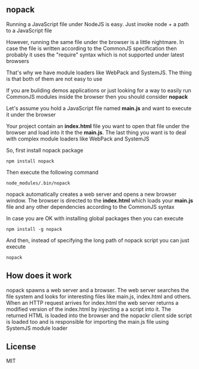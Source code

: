## nopack

Running a JavaScript file under NodeJS is easy. Just invoke node + a path to a JavaScript file

However, running the same file under the browser is a little nightmare. In case the file is written according to the CommonJS specification then probably it uses the "require" syntax which is not supported under latest browsers

That's why we have module loaders like WebPack and SystemJS. The thing is that both of them are not easy to use

If you are building demos applications or just looking for a way to easily run CommonJS modules inside the browser then you should consider **nopack**

Let's assume you hold a JavaScript file named **main.js** and want to execute it under the browser

Your project contain an **index.html** file you want to open that file under the browser and load into it the the **main.js**. The last thing you want is to deal with complex module loaders like WebPack and SystemJS

So, first install nopack package

```
npm install nopack
```

Then execute the following command

```
node_modules/.bin/nopack
```

nopack automatically creates a web server and opens a new browser window. The browser is directed to the **index.html** 
which loads your **main.js** file and any other dependencies according to the CommonJS syntax

In case you are OK with installing global packages then you can execute

```
npm install -g nopack
```

And then, instead of specifying the long path of nopack script you can just execute

```
nopack
```

## How does it work

nopack spawns a web server and a browser. The web server searches the file system and looks for interesting files like main.js, index.html and others. When an HTTP request arrives for index.html the web server returns a modified version of the index.html by injecting a a script into it. The returned HTML is loaded into the browser and the nopackr client side script is loaded too and is responsible for importing the main.js file using SystemJS module loader

## License

MIT
